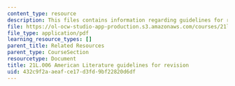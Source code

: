 ```yaml
---
content_type: resource
description: This files contains information regarding guidelines for revision.
file: https://ol-ocw-studio-app-production.s3.amazonaws.com/courses/21l-006-american-literature-spring-2013/432c9f2aaeafce17d3fd9bf22820d6df_MIT21L_006S13_revision.pdf
file_type: application/pdf
learning_resource_types: []
parent_title: Related Resources
parent_type: CourseSection
resourcetype: Document
title: 21L.006 American Literature guidelines for revision
uid: 432c9f2a-aeaf-ce17-d3fd-9bf22820d6df
---
```

